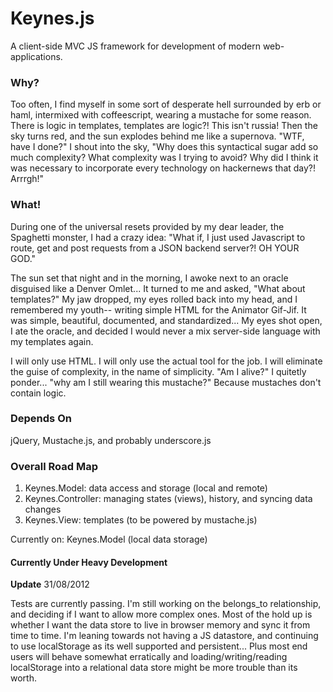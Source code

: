 # Keynes.js #

A client-side MVC JS framework for development of modern web-applications.

### Why? ###

Too often, I find myself in some sort of desperate hell surrounded by erb or haml,
intermixed with coffeescript, wearing a mustache for some reason. There is logic in templates, templates are logic?! This isn't russia! Then the sky turns red, and the sun explodes behind me like a supernova. "WTF, have I done?" I shout into the sky, "Why does this syntactical sugar add so much complexity? What complexity was I trying to avoid? Why did I think it was necessary to incorporate every technology on hackernews that day?! Arrrgh!"

### What! ###

During one of the universal resets provided by my dear leader, the Spaghetti monster, I had a crazy idea: "What if, I just used Javascript to route, get and post requests from a JSON backend server?! OH YOUR GOD." 

The sun set that night and in the morning, I awoke next to an oracle disguised like a Denver Omlet... It turned to me and asked, "What about templates?" My jaw dropped, my eyes rolled back into my head, and I remembered my youth-- writing simple HTML for the Animator Gif-Jif. It was simple, beautiful, documented, and standardized... My eyes shot open, I ate the oracle, and decided I would never a mix server-side language with my templates again. 

I will only use HTML. I will only use the actual tool for the job. I will eliminate the guise of complexity, in the name of simplicity. "Am I alive?" I quitetly ponder... "why am I still wearing this mustache?" Because mustaches don't contain logic.

### Depends On ###

jQuery, Mustache.js, and probably underscore.js

### Overall Road Map ####

1. Keynes.Model: data access and storage (local and remote)
1. Keynes.Controller: managing states (views), history, and syncing data changes
1. Keynes.View: templates (to be powered by mustache.js)

Currently on: Keynes.Model (local data storage)

#### Currently Under Heavy Development ####

**Update** 31/08/2012

Tests are currently passing. I'm still working on the belongs_to relationship,
and deciding if I want to allow more complex ones. Most of the hold up is
whether I want the data store to live in browser memory and sync it from time
to time. I'm leaning towards not having a JS datastore, and continuing to
use localStorage as its well supported and persistent... Plus most end users
will behave somewhat erratically and loading/writing/reading localStorage into
a relational data store might be more trouble than its worth.
